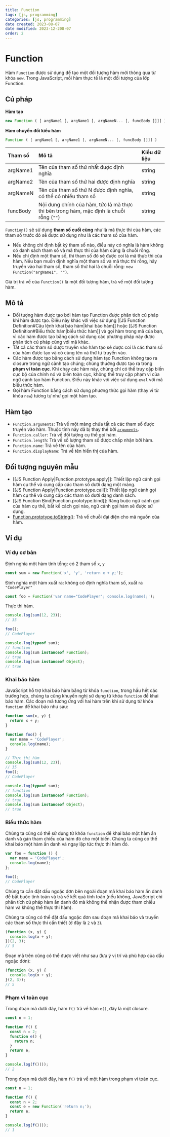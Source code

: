 ```yaml
---
title: Function
tags: [js, programming]
categories: [js, programming]
date created: 2023-08-07
date modified: 2023-12-208-07
order: 2
---
```


# Function

Hàm `Function` được sử dụng để tạo một đối tượng hàm mới thông qua từ khóa `new`. Trong JavaScript, mỗi hàm thực tế là một đối tượng của lớp Function.

## Cú pháp

**Hàm tạo**

```js
new Function ( [ argName1 [, argName1 [, argNameN... [, funcBody ]]]] )
```

**Hàm chuyển đổi kiểu hàm**

```js
Function ( [ argName1 [, argName1 [, argNameN... [, funcBody ]]]] )
```

| Tham số   | Mô tả                                                         | Kiểu dữ liệu |
| :-------- | :----------------------------------------------------------- | :----------- |
| argName1  | Tên của tham số thứ nhất được định nghĩa                        | string       |
| argName2  | Tên của tham số thứ hai được định nghĩa                         | string       |
| argNameN  | Tên của tham số thứ N được định nghĩa, có thể có nhiều tham số | string       |
| funcBody  | Nội dung chính của hàm, tức là mã thực thi bên trong hàm, mặc định là chuỗi rỗng (`""`) | string       |

`Function()` sẽ sử dụng **tham số cuối cùng** như là mã thực thi của hàm, các tham số trước đó sẽ được sử dụng như là các tham số của hàm.

- Nếu không chỉ định bất kỳ tham số nào, điều này có nghĩa là hàm không có danh sách tham số và mã thực thi của hàm cũng là chuỗi rỗng.
- Nếu chỉ định một tham số, thì tham số đó sẽ được coi là mã thực thi của hàm. Nếu bạn muốn định nghĩa một tham số và mã thực thi rỗng, hãy truyền vào hai tham số, tham số thứ hai là chuỗi rỗng: `new Function("argName1", "")`.

Giá trị trả về của `Function()` là một đối tượng hàm, trả về một đối tượng hàm.

## Mô tả

- Đối tượng hàm được tạo bởi hàm tạo Function được phân tích cú pháp khi hàm được tạo. Điều này khác với việc sử dụng [[JS Function Definition#Câu lệnh khai báo hàm|khai báo hàm]] hoặc [[JS Function Definition#Biểu thức hàm|biểu thức hàm]] và gọi hàm trong mã của bạn, vì các hàm được tạo bằng cách sử dụng các phương pháp này được phân tích cú pháp cùng với mã khác.
- Tất cả các tham số được truyền vào hàm tạo sẽ được coi là các tham số của hàm được tạo và có cùng tên và thứ tự truyền vào.
- Các hàm được tạo bằng cách sử dụng hàm tạo Function không tạo ra closure trong ngữ cảnh tạo chúng; chúng thường được tạo ra trong **phạm vi toàn cục**. Khi chạy các hàm này, chúng chỉ có thể truy cập biến cục bộ của chính nó và biến toàn cục, không thể truy cập phạm vi của ngữ cảnh tạo hàm Function. Điều này khác với việc sử dụng `eval` với mã biểu thức hàm.
- Gọi hàm Function bằng cách sử dụng phương thức gọi hàm (thay vì từ khóa `new`) tương tự như gọi một hàm tạo.

## Hàm tạo

- `Function.arguments`: Trả về một mảng chứa tất cả các tham số được truyền vào hàm. Thuộc tính này đã bị thay thế bởi [`arguments`](https://developer.mozilla.org/en-US/docs/Web/JavaScript/Reference/Functions_and_function_scope/arguments).
- `Function.caller`: Trả về đối tượng cụ thể gọi hàm.
- `Function.length`: Trả về số lượng tham số được chấp nhận bởi hàm.
- `Function.name`: Trả về tên của hàm.
- `Function.displayName`: Trả về tên hiển thị của hàm.

## Đối tượng nguyên mẫu

- [[JS Function Apply|Function.prototype.apply]]: Thiết lập ngữ cảnh gọi hàm cụ thể và cung cấp các tham số dưới dạng một mảng.
- [[JS Function Apply|Function.prototype.call]]: Thiết lập ngữ cảnh gọi hàm cụ thể và cung cấp các tham số dưới dạng danh sách.
- [[JS Function Bind|Function.prototype.bind]]: Ràng buộc ngữ cảnh gọi của hàm cụ thể, bất kể cách gọi nào, ngữ cảnh gọi hàm sẽ được sử dụng.
- [Function.prototype.toString()](https://developer.mozilla.org/en-US/docs/Web/JavaScript/Reference/Global_Objects/Function/toString): Trả về chuỗi đại diện cho mã nguồn của hàm.

## Ví dụ

### Ví dụ cơ bản

Định nghĩa một hàm tính tổng: có 2 tham số `x`, `y`

```js
const sum = new Function('x', 'y', 'return x + y;');
```

Định nghĩa một hàm xuất ra: không có định nghĩa tham số, xuất ra `"CodePlayer"`

```js
const foo = Function('var name="CodePlayer"; console.log(name);');
```

Thực thi hàm.

```js
console.log(sum(12, 23));
// 35

foo();
// CodePlayer

console.log(typeof sum);
// function
console.log(sum instanceof Function);
// true
console.log(sum instanceof Object);
// true
```

### Khai báo hàm

JavaScript hỗ trợ khai báo hàm bằng từ khóa `function`, trong hầu hết các trường hợp, chúng ta cũng khuyến nghị sử dụng từ khóa `function` để khai báo hàm. Các đoạn mã tương ứng với hai hàm trên khi sử dụng từ khóa `function` để khai báo như sau:

```js
function sum(x, y) {
  return x + y;
}

function foo() {
  var name = 'CodePlayer';
  console.log(name);
}

// Thực thi hàm
console.log(sum(12, 23));
// 35
foo();
// CodePlayer

console.log(typeof sum);
// function
console.log(sum instanceof Function);
// true
console.log(sum instanceof Object);
// true
```

### Biểu thức hàm

Chúng ta cũng có thể sử dụng từ khóa `function` để khai báo một hàm ẩn danh và gán tham chiếu của hàm đó cho một biến. Chúng ta cũng có thể khai báo một hàm ẩn danh và ngay lập tức thực thi hàm đó.

```js
var foo = function () {
  var name = 'CodePlayer';
  console.log(name);
};

foo();
// CodePlayer
```

Chúng ta cần đặt dấu ngoặc đơn bên ngoài đoạn mã khai báo hàm ẩn danh để bắt buộc tính toán và trả về kết quả tính toán (nếu không, JavaScript chỉ phân tích cú pháp hàm ẩn danh đó mà không thể nhận được tham chiếu hàm và không thể thực thi hàm).

Chúng ta cũng có thể đặt dấu ngoặc đơn sau đoạn mã khai báo và truyền các tham số thực thi cần thiết (ở đây là `2` và `3`).

```js
(function (x, y) {
  console.log(x + y);
})(2, 3);
// 5
```

Đoạn mã trên cũng có thể được viết như sau (lưu ý vị trí và phù hợp của dấu ngoặc đơn):

```js
(function (x, y) {
  console.log(x + y);
}(2, 3));
// 5
```

### Phạm vi toàn cục

Trong đoạn mã dưới đây, hàm `f()` trả về hàm `e()`, đây là một closure.

```js
const n = 1;

function f() {
  const n = 2;
  function e() {
    return n;
  }
  return e;
}

console.log(f()());
// 2
```

Trong đoạn mã dưới đây, hàm `f()` trả về một hàm trong phạm vi toàn cục.

```js
const n = 1;

function f() {
  const n = 2;
  const e = new Function('return n;');
  return e;
}

console.log(f()());
// 1
```
